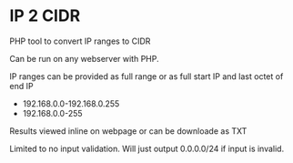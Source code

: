 # IP 2 CIDR
PHP tool to convert IP ranges to CIDR

Can be run on any webserver with PHP.

IP ranges can be provided as full range
or as full start IP and last octet of end IP

* 192.168.0.0-192.168.0.255
* 192.168.0.0-255

Results viewed inline on webpage or can be downloade as TXT

Limited to no input validation. Will just output 0.0.0.0/24 if input is invalid.
